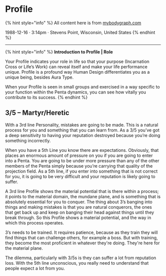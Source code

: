 # Profile

{% hint style="info" %}
All content here is from [mybodygraph.com](https://mybodygraph.com)

1988-12-16 · 3:14pm · Stevens Point, Wisconsin, United States
{% endhint %}

***

{% hint style="info" %}
**Introduction to Profile | Role**

Your Profile indicates your role in life so that your purpose (Incarnation Cross or Life’s Work) can reveal itself and make your life performance unique. Profile is a profound way Human Design differentiates you as a unique being, besides Aura Type.&#x20;

When your Profile is seen in small groups and exercised in a way specific to your function within the Penta dynamics, you can see how vitally you contribute to its success.
{% endhint %}

## 3/5 – Martyr/Heretic

With a 3rd line Personality, mistakes are going to be made. This is a natural process for you and something that you can learn from. As a 3/5 you’ve got a deep sensitivity to having your reputation destroyed because you’re doing something incorrectly.

When you have a 5th Line you know there are expectations. Obviously, that places an enormous amount of pressure on you if you are going to enter into a Penta. You are going to be under more pressure than any of the other members of the Penta simply because you’re carrying that quality of the projection field. As a 5th line, if you enter into something that is not correct for you, it is going to be very difficult and your reputation is likely going to suffer.

A 3rd line Profile shows the material potential that is there within a process; it points to the material domain, the mundane plane, and is something that is absolutely essential for you to conquer. The thing about 3’s banging into things and making mistakes is that you are natural conquerors, the ones that get back up and keep on banging their head against things until they break through. So this Profile shows a material potential, and the way in which this process operates.

3’s needs to be trained. It requires patience, because as they train they will find things that can challenge others, for example a boss. But with training, they become the most proficient in whatever they're doing. They're here for the material plane.&#x20;

The dilemma, particularly with 3/5s is they can suffer a lot from reputation loss. With the 5th line unconscious, you really need to understand that people expect a lot from you. &#x20;
